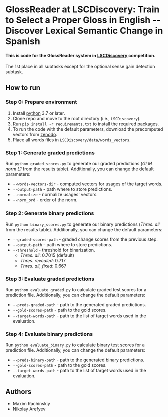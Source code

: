 # GlossReader at LSCDiscovery: Train to Select a Proper Gloss in English -- Discover Lexical Semantic Change in Spanish

#### This is code for the GlossReader system in [LSCDiscovery](https://codalab.lisn.upsaclay.fr/competitions/2243) competition.
The 1st place in all subtasks except for the optional sense gain detection subtask.

## How to run

### Step 0: Prepare environment
1. Install [python](https://python.org/) 3.7 or later.
1. Clone repo and move to the root directory (i.e., `LSCDiscovery`).
1. Run `pip install -r requirements.txt` to install the required packages.
1. To run the code with the default parameters, download the precomputed vectors from [zenodo](https://zenodo.org/record/6569382).
1. Place all words files in `LSCDiscovery/data/words_vectors`.

### Step 1: Generate graded predictions
Run `python graded_scores.py` to generate our graded predictions (*GLM norm L1* from the results table).
Additionally, you can change the default parameters: 
- `--words-vectors-dir` - computed vectors for usages of the target words.
- `--output-path` - path where to store predictions.
- `--normalize` - normalize usages' vectors.
- `--norm_ord` - order of the norm.

### Step 2: Generate binary predictions
Run `python binary_scores.py` to generate our binary predictions (*Thres. all* from the results table).
Additionally, you can change the default parameters: 
- `--graded-scores-path` - graded change scores from the previous step.
- `--output-path` - path where to store predictions.
- `--threshold` - threshold for binarization.
  - *Thres. all*: 0.7015 (default)
  - *Thres. revealed*: 0.717
  - *Thres. all, fixed*: 0.667

### Step 3: Evaluate graded predictions
Run `python evaluate_graded.py` to calculate graded test scores for a prediction file.
Additionally, you can change the default parameters: 
- `--preds-graded-path` - path to the generated graded predictions.
- `--gold-scores-path` - path to the gold scores. 
- `--target-words-path` - path to the list of target words used in the evaluation. 

### Step 4: Evaluate binary predictions
Run `python evaluate_binary.py` to calculate binary test scores for a prediction file.
Additionally, you can change the default parameters: 
- `--preds-binary-path` - path to the generated binary predictions.
- `--gold-scores-path` - path to the gold scores. 
- `--target-words-path` - path to the list of target words used in the evaluation.

## Authors
- Maxim Rachinskiy
- Nikolay Arefyev
